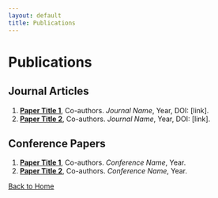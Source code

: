 ```yaml
---
layout: default
title: Publications
---
```


# Publications

## Journal Articles
1. **[Paper Title 1](#)**, Co-authors. *Journal Name*, Year, DOI: [link].
2. **[Paper Title 2](#)**, Co-authors. *Journal Name*, Year, DOI: [link].

## Conference Papers
1. **[Paper Title 1](#)**, Co-authors. *Conference Name*, Year.
2. **[Paper Title 2](#)**, Co-authors. *Conference Name*, Year.

[Back to Home](/)
